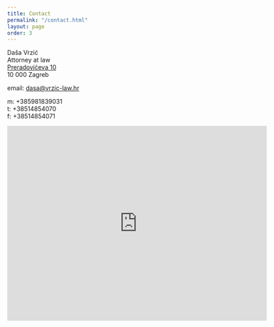 ```yaml
---
title: Contact
permalink: "/contact.html"
layout: page
order: 3
---
```


Daša Vrzić  
Attorney at law  
[Preradovićeva 10](https://goo.gl/maps/MsQApnsyNThpx1iGA)  
10 000 Zagreb

email: <dasa@vrzic-law.hr>

m: +385981839031  
t: +38514854070  
f: +38514854071

<div class="map-container">
<iframe src="https://www.google.com/maps/embed?pb=!1m18!1m12!1m3!1d2781.0292206508025!2d15.97205551556906!3d45.81067317910643!2m3!1f0!2f0!3f0!3m2!1i1024!2i768!4f13.1!3m3!1m2!1s0x4765d6fc7cddf40d%3A0x4dd671c41323bc89!2sPreradovi%C4%87eva%20ul.%2010%2C%2010000%2C%20Zagreb!5e0!3m2!1sen!2shr!4v1648476279716!5m2!1sen!2shr" width="600" height="450" style="border:0;" allowfullscreen="" loading="lazy" referrerpolicy="no-referrer-when-downgrade"></iframe>
</div>